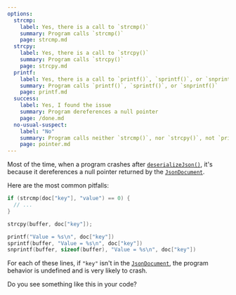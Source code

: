 ```yaml
---
options:
  strcmp:
    label: Yes, there is a call to `strcmp()`
    summary: Program calls `strcmp()`
    page: strcmp.md
  strcpy:
    label: Yes, there is a call to `strcpy()`
    summary: Program calls `strcpy()`
    page: strcpy.md
  printf:
    label: Yes, there is a call to `printf()`, `sprintf()`, or `snprintf()`
    summary: Program calls `printf()`, `sprintf()`, or `snprintf()`
    page: printf.md
  success:
    label: Yes, I found the issue
    summary: Program dereferences a null pointer
    page: /done.md
  no-usual-suspect:
    label: "No"
    summary: Program calls neither `strcmp()`, nor `strcpy()`, not `printf()`
    page: pointer.md
---
```


Most of the time, when a program crashes after [`deserializeJson()`](/v7/api/json/deserializejson/), it's because it dereferences a null pointer returned by the [`JsonDocument`](/v7/api/jsondocument/).

Here are the most common pitfalls:

```c++
if (strcmp(doc["key"], "value") == 0) {
  // ...
}

strcpy(buffer, doc["key"]);

printf("Value = %s\n", doc["key"])
sprintf(buffer, "Value = %s\n", doc["key"])
snprintf(buffer, sizeof(buffer), "Value = %s\n", doc["key"])
```

For each of these lines, if `"key"` isn't in the [`JsonDocument`](/v7/api/jsondocument/), the program behavior is undefined and is very likely to crash.

Do you see something like this in your code?
